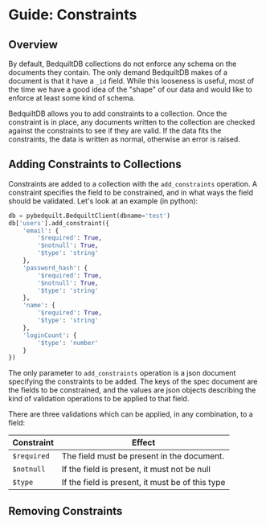 # Guide: Constraints


## Overview

By default, BedquiltDB collections do not enforce any schema on the documents
they contain. The only demand BedquiltDB makes of a document is that it have a `_id`
field. While this looseness is useful, most of the time we have a good idea of the
"shape" of our data and would like to enforce at least some kind of schema.

BedquiltDB allows you to add constraints to a collection. Once the constraint is in
place, any documents written to the collection are checked against the constraints
to see if they are valid. If the data fits the constraints, the data is written as
normal, otherwise an error is raised.


## Adding Constraints to Collections

Constraints are added to a collection with the `add_constraints` operation.
A constraint specifies the field to be constrained, and in what ways the field should
be validated. Let's look at an example (in python):

```python
db = pybedquilt.BedquiltClient(dbname='test')
db['users'].add_constraint({
    'email': {
        '$required': True,
        '$notnull': True,
        '$type': 'string'
    },
    'password_hash': {
        '$required': True,
        '$notnull': True,
        '$type': 'string'
    },
    'name': {
        '$required': True,
        '$type': 'string'
    },
    'loginCount': {
        '$type': 'number'
    }
})
```

The only parameter to `add_constraints` operation is a json document specifying the
constraints to be added. The keys of the spec document are the fields to be
constrained, and the values are json objects describing the kind of validation
operations to be applied to that field.

There are three validations which can be applied, in any combination, to a field:

| Constraint        | Effect                                           |
|-------------------|--------------------------------------------------|
| `$required`       | The field must be present in the document.       |
| `$notnull`        | If the field is present, it must not be null     |
| `$type`           | If the field is present, it must be of this type |


## Removing Constraints

